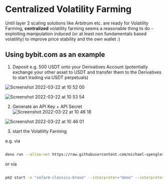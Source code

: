 # Centralized Volatility Farming
Until layer 2 scaling solutions like Arbitrum etc. are ready for Volatility Farming, **centralized** volatility farming seems a reasonable thing to do - exploiting manipulation induced (or at least non fundamentals based volatility) to improve price stability and the own wallet :)   

## Using bybit.com as an example 
1. Deposit e.g. 500 USDT onto your Derivatives Account (potentially exchange your other asset to USDT and transfer them to the Derivatives to start trading via USDT perpetuals)  
 
![Screenshot 2022-03-22 at 10 52 00](https://user-images.githubusercontent.com/43786652/159453810-ce74db1a-cc4b-4164-8faf-7c95bfdb00b3.png)

![Screenshot 2022-03-22 at 10 53 54](https://user-images.githubusercontent.com/43786652/159454294-5142185f-4dd4-4e90-95d0-75b2d2462137.png)

2. Generate an API Key + API Secret  
![Screenshot 2022-03-22 at 10 46 18](https://user-images.githubusercontent.com/43786652/159452800-d77d0c91-913b-4013-ac13-29c0731fd0dc.png)

![Screenshot 2022-03-22 at 10 46 01](https://user-images.githubusercontent.com/43786652/159452995-d0d9a024-41bd-4cd7-be9a-61bbdf52ce16.png)

3. start the Volatility Farming 

e.g. via 
```sh

deno run --allow-net https://raw.githubusercontent.com/michael-spengler/centralized-vofarm-old-school/main/src/start-centralized-vofarming.ts <yourbybitapikey> <yourbybitapisecret> BybitConnector MartingaleReloaded VFLogger 1 20

```

or via
```sh

pm2 start -n "vofarm-classics-brave" --interpreter="deno" --interpreter-args="run --unstable --allow-net" https://raw.githubusercontent.com/michael-spengler/centralized-vofarm-old-school/main/src/start-centralized-vofarming.ts -- <yourbybitapikey> <yourbybitapisecret> BybitConnector BuyLowSellHigh VFLogger 1 20

```


